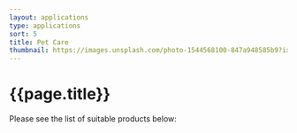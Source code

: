 ```yaml
---
layout: applications
type: applications
sort: 5
title: Pet Care
thumbnail: https://images.unsplash.com/photo-1544568100-847a948585b9?ixlib=rb-1.2.1&ixid=MnwxMjA3fDB8MHxwaG90by1wYWdlfHx8fGVufDB8fHx8&auto=format&fit=crop&w=2874&q=80
---
```

# {{page.title}}

Please see the list of suitable products below:
